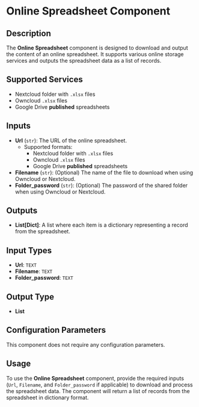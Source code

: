 # Online Spreadsheet Component

## Description
The **Online Spreadsheet** component is designed to download and output the content of an online spreadsheet. It supports various online storage services and outputs the spreadsheet data as a list of records.

## Supported Services
- Nextcloud folder with `.xlsx` files
- Owncloud `.xlsx` files
- Google Drive **published** spreadsheets

## Inputs
- **Url** (`str`): The URL of the online spreadsheet.
  - Supported formats:
    - Nextcloud folder with `.xlsx` files
    - Owncloud `.xlsx` files
    - Google Drive **published** spreadsheets
- **Filename** (`str`): (Optional) The name of the file to download when using Owncloud or Nextcloud.
- **Folder_password** (`str`): (Optional) The password of the shared folder when using Owncloud or Nextcloud.

## Outputs
- **List[Dict]**: A list where each item is a dictionary representing a record from the spreadsheet.

## Input Types
- **Url**: `TEXT`
- **Filename**: `TEXT`
- **Folder_password**: `TEXT`

## Output Type
- **List**

## Configuration Parameters
This component does not require any configuration parameters.

## Usage
To use the **Online Spreadsheet** component, provide the required inputs (`Url`, `Filename`, and `Folder_password` if applicable) to download and process the spreadsheet data. The component will return a list of records from the spreadsheet in dictionary format.